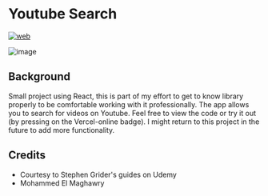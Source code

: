 # Youtube Search

[![web](https://img.shields.io/static/v1?logo=vercel&message=Online&label=Vercel&color=#FFFFFF)](https://youtube-search-jet.vercel.app/)

![image](https://user-images.githubusercontent.com/96972844/163674330-4dea8faf-270b-49a3-8045-4cdad168eaaf.png)

## Background
Small project using React, this is part of my effort to get to know library properly to be comfortable working with it professionally.  The app allows you to search for videos on Youtube. Feel free to view the code or try it out (by pressing on the Vercel-online badge). I might return to this project in the future to add more functionality.


## Credits
- Courtesy to Stephen Grider's guides on Udemy
- Mohammed El Maghawry 
